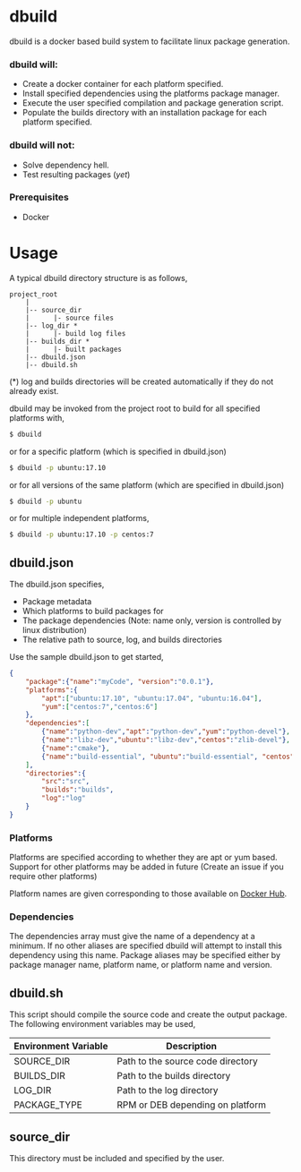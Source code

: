 # dbuild
dbuild is a docker based build system to facilitate linux package generation.

### dbuild will:
* Create a docker container for each platform specified.
* Install specified dependencies using the platforms package manager.
* Execute the user specified compilation and package generation script.
* Populate the builds directory with an installation package for each platform specified.

### dbuild will not:
* Solve dependency hell.
* Test resulting packages (*yet*)

### Prerequisites
* Docker

# Usage

A typical dbuild directory structure is as follows,

```code
project_root
    |
    |-- source_dir
    |      |- source files
    |-- log_dir *
    |      |- build log files
    |-- builds_dir *
    |      |- built packages
    |-- dbuild.json
    |-- dbuild.sh
```

(*) log and builds directories will be created automatically if they do not already exist.

dbuild may be invoked from the project root to build for all specified platforms with,

```bash
$ dbuild
```

or for a specific platform (which is specified in dbuild.json)

```bash
$ dbuild -p ubuntu:17.10
```

or for all  versions of the same platform (which are specified in dbuild.json)

```bash
$ dbuild -p ubuntu
```

or for multiple independent platforms,

```bash
$ dbuild -p ubuntu:17.10 -p centos:7
```

## dbuild.json
The dbuild.json specifies,
* Package metadata
* Which platforms to build packages for
* The package dependencies (Note: name only, version is controlled by linux distribution)
* The relative path to source, log, and builds directories

Use the sample dbuild.json to get started,

```json
{
    "package":{"name":"myCode", "version":"0.0.1"},
    "platforms":{
        "apt":["ubuntu:17.10", "ubuntu:17.04", "ubuntu:16.04"],
        "yum":["centos:7","centos:6"]
    },
    "dependencies":[
        {"name":"python-dev","apt":"python-dev","yum":"python-devel"},
        {"name":"libz-dev","ubuntu":"libz-dev","centos":"zlib-devel"},
        {"name":"cmake"},
        {"name":"build-essential", "ubuntu":"build-essential", "centos":"make glibc-devel gcc gcc-c++ patch rpm-build"}
    ],
    "directories":{
        "src":"src",
        "builds":"builds",
        "log":"log"
    }
}
```
### Platforms
Platforms are specified according to whether they are apt or yum based. Support for other platforms may be added in future (Create an issue if you require other platforms)

Platform names are given corresponding to those available on [Docker Hub](https://hub.docker.com/).

### Dependencies
The dependencies array must give the name of a dependency at a minimum. If no other aliases are specified dbuild will attempt to install this dependency using this name. Package aliases may be specified either by package manager name, platform name, or platform name and version.

## dbuild.sh
This script should compile the source code and create the output package. The following environment variables may be used,

| Environment Variable | Description                       |
|----------------------|-----------------------------------|
| SOURCE_DIR           | Path to the source code directory |
| BUILDS_DIR           | Path to the builds directory      |
| LOG_DIR              | Path to the log directory         |
| PACKAGE_TYPE         | RPM or DEB depending on platform  |



## source_dir
This directory must be included and specified by the user.